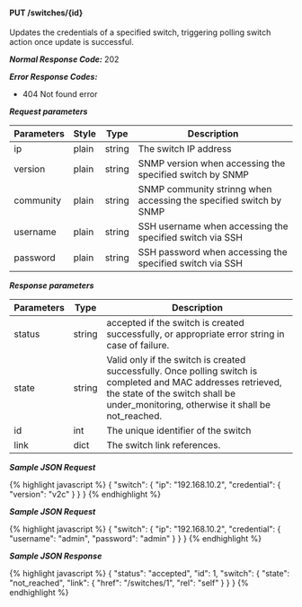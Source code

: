 <h4>PUT /switches/{id}</h4>

Updates the credentials of a specified switch, triggering polling switch action once update is successful.

***Normal Response Code:*** 202

***Error Response Codes:***

  * 404 Not found error

***Request parameters***

<table class="table table-bordered table-striped">
<thead><th>Parameters</th>
<th>Style</th>
<th>Type</th>
<th>Description</th>

</thead>

<tbody>

<tr>
<td>ip</td>
<td>plain</td>
<td>string</td>
<td>The switch IP address</td>
</tr>


<tr>
<td>version</td>
<td>plain</td>
<td>string </td>
<td>SNMP version when accessing the specified switch by SNMP </td>
</tr>


<tr>
<td>community</td>
<td>plain</td>
<td>string </td>
<td>SNMP community strinng when accessing the specified switch by SNMP </td>
</tr>


<tr>
<td>username</td>
<td>plain</td>
<td>string </td>
<td>SSH username when accessing the specified switch via SSH </td>
</tr>


<tr>
<td>password</td>
<td>plain</td>
<td>string </td>
<td>SSH password when accessing the specified switch via SSH </td>
</tr>


</tbody>
</table>



***Response parameters***

<table class="table table-bordered table-striped">
<thead><th>Parameters</th>
<th>Type</th>
<th>Description</th>

</thead>

<tbody>

<tr>
<td>status</td>
<td>string </td>
<td>
accepted if the switch is created successfully, or appropriate error string in case of failure.
</td>
</tr>


<tr>
<td>state</td>
<td>string </td>
<td>Valid only if the switch is created successfully.
Once polling switch is completed and MAC addresses retrieved,
the state of the switch shall be under_monitoring, otherwise it shall be not_reached. </td>
</tr>


<tr>
<td>id</td>
<td>int </td>
<td>The unique identifier of the switch</td>
</tr>


<tr>
<td>link</td>
<td>dict </td>
<td>The switch link references.</td>
</tr>

</tbody>
</table>



***Sample JSON Request***

{% highlight javascript %}
{
    "switch": {
        "ip": "192.168.10.2",
        "credential": {
	        "version": "v2c"
        }
    }
}
{% endhighlight  %}

***Sample JSON Request***

{% highlight javascript %}
{
    "switch": {
        "ip": "192.168.10.2",
        "credential": { 
            "username": "admin",
            "password": "admin" 
        } 
    } 
} 
{% endhighlight  %}

***Sample JSON Response***

{% highlight javascript %}
{
    "status": "accepted",
    "id": 1,
    "switch": {
        "state": "not_reached",
        "link": {
            "href": "/switches/1",
            "rel": "self"
        }
    }
}
{% endhighlight  %}
